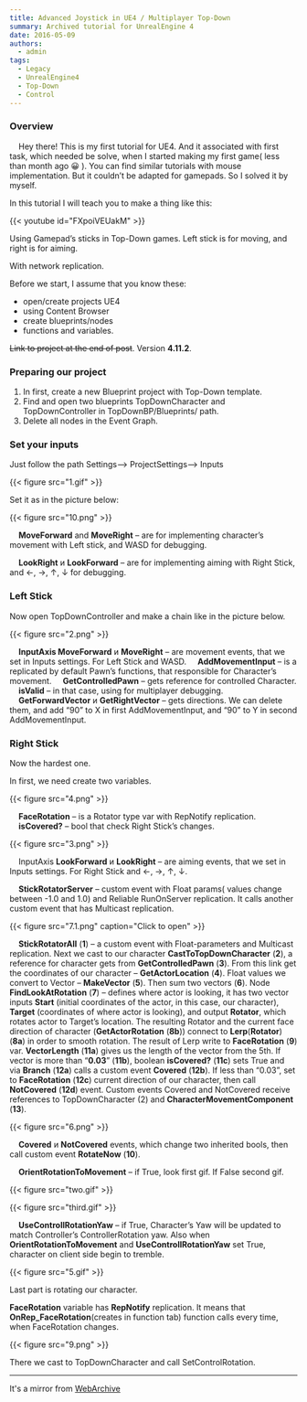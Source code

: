 ```yaml
---
title: Advanced Joystick in UE4 / Multiplayer Top-Down
summary: Archived tutorial for UnrealEngine 4
date: 2016-05-09
authors:
  - admin
tags:
  - Legacy
  - UnrealEngine4
  - Top-Down
  - Control
---
```


### Overview

    Hey there! This is my first tutorial for UE4. And it associated with first task, which needed be solve, when I started making my first game( less than month ago 😀 ). You can find similar tutorials with mouse implementation. But it couldn’t be adapted for gamepads. So I solved it by myself.

In this tutorial I will teach you to make a thing like this:

{{< youtube id="FXpoiVEUakM" >}}

Using Gamepad’s sticks in Top-Down games. Left stick is for moving, and right is for aiming.

With network replication.

Before we start, I assume that you know these:

- open/create projects UE4
- using Content Browser
- create blueprints/nodes
- functions and variables.

~~Link to project at the end of post~~. Version **4.11.2**.

### Preparing our project

1. In first, create a new Blueprint project with Top-Down template.
2. Find and open two blueprints TopDownCharacter and TopDownController in TopDownBP/Blueprints/ path.
3. Delete all nodes in the Event Graph.

### Set your inputs

Just follow the path Settings–> ProjectSettings–> Inputs

{{< figure src="1.gif" >}}

Set it as in the picture below:

{{< figure src="10.png" >}}

    **MoveForward** and **MoveRight** – are for implementing character’s movement with Left stick, and WASD for debugging.

    **LookRight** и **LookForward** – are for implementing aiming with Right Stick, and ←, →, ↑, ↓ for debugging.

### Left Stick

Now open TopDownController and make a chain like in the picture below.

{{< figure src="2.png" >}}

    **InputAxis MoveForward** и **MoveRight** – are movement events, that we set in Inputs settings. For Left Stick and WASD.
    **AddMovementInput** – is a replicated by default Pawn’s functions, that responsible for Character’s movement.
    **GetControlledPawn** – gets reference for controlled Character.
    **isValid** – in that case, using for multiplayer debugging.
    **GetForwardVector** и **GetRightVector** – gets directions. We can delete them, and add “90” to X in first AddMovementInput, and “90” to Y in second AddMovementInput.

### Right Stick

Now the hardest one.

In first, we need create two variables.

{{< figure src="4.png" >}}

    **FaceRotation** – is a Rotator type var with RepNotify replication.
    **isCovered?** – bool that check Right Stick’s changes.

{{< figure src="3.png" >}}

    InputAxis **LookForward** и **LookRight** – are aiming events, that we set in Inputs settings. For Right Stick and ←, →, ↑, ↓.

    **StickRotatorServer** – custom event with Float params( values change between -1.0 and 1.0) and Reliable RunOnServer replication. It calls another custom event that has Multicast replication.

{{< figure src="7.1.png" caption="Click to open" >}}

    **StickRotatorAll** (**1**) – a custom event with Float-parameters and Multicast replication.
Next we cast to our character **CastToTopDownCharacter** (**2**), a reference for character gets from **GetControlledPawn** (**3**). From this link get the coordinates of our character – **GetActorLocation** (**4**).
Float values we convert to Vector – **MakeVector** (**5**). Then sum two vectors (**6**).
Node **FindLookAtRotation** (**7**) – defines where actor is looking, it has two vector inputs **Start** (initial coordinates of the actor, in this case, our character),
**Target** (coordinates of where actor is looking), and output **Rotator**, which rotates actor to Target’s location.
The resulting Rotator and the current face direction of character (**GetActorRotation** (**8b**)) connect to **Lerp**(**Rotator**) (**8a**) in order to smooth rotation.
The result of Lerp write to **FaceRotation** (**9**) var. **VectorLength** (**11a**) gives us the length of the vector from the 5th.
If vector is more than “**0.03**” (**11b**), boolean **isCovered?** (**11c**) sets True and via **Branch** (**12a**) calls a custom event **Covered** (**12b**).
If less than “0.03”, set to **FaceRotation** (**12c**) current direction of our character, then call **NotCovered** (**12d**) event.
Custom events Covered and NotCovered receive references to TopDownCharacter (2) and **CharacterMovementComponent** (**13**).

{{< figure src="6.png" >}}

    **Covered** и **NotCovered** events, which change two inherited bools, then call custom event **RotateNow** (**10**).

    **OrientRotationToMovement** – if True, look first gif. If False second gif.

{{< figure src="two.gif" >}}

{{< figure src="third.gif" >}}

    **UseControllRotationYaw** – if True, Character’s Yaw will be updated to match Controller’s ControllerRotation yaw.
Also when **OrientRotationToMovement** and **UseControllRotationYaw** set True, character on client side begin to tremble.

{{< figure src="5.gif" >}}

Last part is rotating our character.

**FaceRotation** variable has **RepNotify** replication. It means that **OnRep_FaceRotation**(creates in function tab) function calls every time, when FaceRotation changes.

{{< figure src="9.png" >}}

There we cast to TopDownCharacter and call SetControlRotation.

---
It's a mirror from [WebArchive](https://web.archive.org/web/20190401172509/http://iryos-workshop.com/en/joysticks-mp-top-down-ue4)